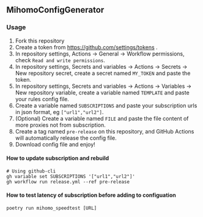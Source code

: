 ## MihomoConfigGenerator

### Usage

1. Fork this repository
2. Create a token from https://github.com/settings/tokens .
3. In repository settings, Actions -> General -> Workflow permissions, check `Read and write permissions`.
4. In repository settings, Secrets and variables -> Actions -> Secrets -> New repository secret, create a secret named `MY_TOKEN` and paste the token.
5. In repository settings, Secrets and variables -> Actions -> Variables -> New repository variable, create a variable named `TEMPLATE` and paste your rules config file.
6. Create a variable named `SUBSCRIPTIONS` and paste your subscription urls in json format, eg `["url1","url2"]`.
7. (Optional) Create a variable named `FILE` and paste the file content of more proxies not from subscription.
8. Create a tag named `pre-release` on this repository, and GitHub Actions will automatically release the config file.
9. Download config file and enjoy!

#### How to update subscription and rebuild
```shell
# Using github-cli
gh variable set SUBSCRIPTIONS '["url1","url2"]'
gh workflow run release.yml --ref pre-release
```

#### How to test latency of subscription before adding to configuation
```shell
poetry run mihomo_speedtest [URL]
```
